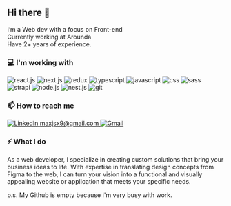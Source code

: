 ## Hi there 👋

I’m a Web dev with a focus on Front-end <br/>
Currently working at Arounda <br/>
Have 2+ years of experience.

### 💻 I'm working with

<div display="flex">
  <img src="https://img.shields.io/badge/react.js-black?style=for-the-badge&logo=react&logoColor=white" alt="react.js"/>
  <img src="https://img.shields.io/badge/next.js-black?style=for-the-badge&logo=next.js&logoColor=white" alt="next.js"/>
  <img src="https://img.shields.io/badge/redux-black?style=for-the-badge&logo=redux&logoColor=white" alt="redux"/>
  <img src="https://img.shields.io/badge/typescript-black?style=for-the-badge&logo=typescript&logoColor=white" alt="typescript"/>
  <img src="https://img.shields.io/badge/javascript-black?style=for-the-badge&logo=javascript&logoColor=white" alt="javascript"/>
  <img src="https://img.shields.io/badge/css-black?style=for-the-badge&logo=css3&logoColor=white" alt="css"/>
  <img src="https://img.shields.io/badge/sass-black?style=for-the-badge&logo=sass&logoColor=white" alt="sass"/>
  <img src="https://img.shields.io/badge/strapi-black?style=for-the-badge&logo=strapi&logoColor=white" alt="strapi"/>
  <img src="https://img.shields.io/badge/node.js-black?style=for-the-badge&logo=node.js&logoColor=white" alt="node.js"/>
  <img src="https://img.shields.io/badge/nest.js-black?style=for-the-badge&logo=nest.js&logoColor=white" alt="nest.js"/>
  <img src="https://img.shields.io/badge/git-black?style=for-the-badge&logo=git&logoColor=white" alt="git"/>
</div>


### 📫 How to reach me

<div display="flex">
  <a href="https://www.linkedin.com/in/maxim-z/">
    <img src="https://img.shields.io/badge/linkedin-black?style=for-the-badge&logo=linkedin&logoColor=white" alt="LinkedIn"/>
  </a>
   <a href="maxjsx9@gmail.com">
    maxjsx9@gmail.com
    <img src="https://img.shields.io/badge/gmail-black?style=for-the-badge&logo=gmail&logoColor=white" alt="Gmail"/>
  </a>
</div>


### ⚡ What I do 

As a web developer, I specialize in creating custom solutions that bring your business ideas to life. With expertise in translating design concepts from Figma to the web, I can turn your vision into a functional and visually appealing website or application that meets your specific needs.

p.s. My Github is empty because I'm very busy with work.
